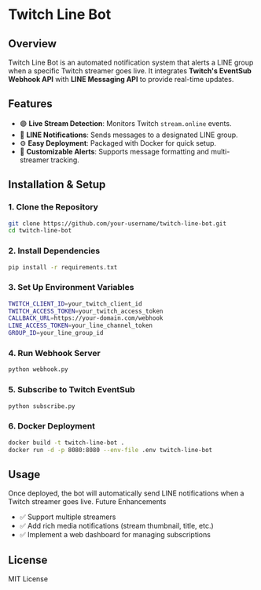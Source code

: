 # Twitch Line Bot

## Overview
Twitch Line Bot is an automated notification system that alerts a LINE group when a specific Twitch streamer goes live. It integrates **Twitch's EventSub Webhook API** with **LINE Messaging API** to provide real-time updates.

## Features
- 🟣 **Live Stream Detection**: Monitors Twitch `stream.online` events.
- 💬 **LINE Notifications**: Sends messages to a designated LINE group.
- ⚙️ **Easy Deployment**: Packaged with Docker for quick setup.
- 🔧 **Customizable Alerts**: Supports message formatting and multi-streamer tracking.

## Installation & Setup

### **1. Clone the Repository**
```bash
git clone https://github.com/your-username/twitch-line-bot.git
cd twitch-line-bot
```
### **2. Install Dependencies**
```bash
pip install -r requirements.txt
```
### **3. Set Up Environment Variables**
```bash
TWITCH_CLIENT_ID=your_twitch_client_id
TWITCH_ACCESS_TOKEN=your_twitch_access_token
CALLBACK_URL=https://your-domain.com/webhook
LINE_ACCESS_TOKEN=your_line_channel_token
GROUP_ID=your_line_group_id
```
### **4. Run Webhook Server**
```bash
python webhook.py
```
### **5. Subscribe to Twitch EventSub**
```bash
python subscribe.py
```
### **6. Docker Deployment**
```bash
docker build -t twitch-line-bot .
docker run -d -p 8080:8080 --env-file .env twitch-line-bot
```

## Usage
Once deployed, the bot will automatically send LINE notifications when a Twitch streamer goes live.
Future Enhancements
- ✅ Support multiple streamers
- ✅ Add rich media notifications (stream thumbnail, title, etc.)
- ✅ Implement a web dashboard for managing subscriptions
## License
MIT License
